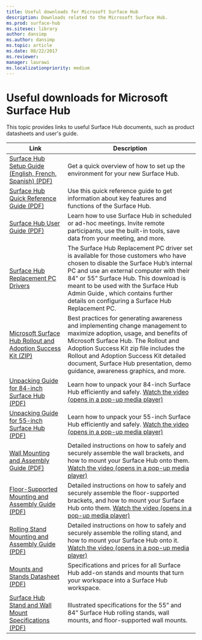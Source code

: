 ```yaml
---
title: Useful downloads for Microsoft Surface Hub
description: Downloads related to the Microsoft Surface Hub.
ms.prod: surface-hub
ms.sitesec: library
author: dansimp
ms.author: dansimp
ms.topic: article
ms.date: 08/22/2017
ms.reviewer: 
manager: laurawi
ms.localizationpriority: medium
---
```


# Useful downloads for Microsoft Surface Hub

This topic provides links to useful Surface Hub documents, such as product datasheets and user's guide.

| Link | Description |
| --- | --- |
| [Surface Hub Setup Guide (English, French, Spanish) (PDF)](https://download.microsoft.com/download/0/1/6/016363A4-8602-4F01-8281-9BE5C814DC78/Setup-Guide_EN-FR-SP.pdf) | Get a quick overview of how to set up the environment for your new Surface Hub. |
| [Surface Hub Quick Reference Guide (PDF)](https://download.microsoft.com/download/9/E/E/9EE660F8-3FC6-4909-969E-89EA648F06DB/Surface%20Hub%20Quick%20Reference%20Guide_en-us.pdf)  | Use this quick reference guide to get information about key features and functions of the Surface Hub. |
| [Surface Hub User Guide (PDF)](https://download.microsoft.com/download/3/6/B/36B6331E-0C63-4E71-A05D-EE88D05081F8/surface-hub-user-guide-en-us.pdf) | Learn how to use Surface Hub in scheduled or ad-hoc meetings. Invite remote participants, use the built-in tools, save data from your meeting, and more. |
| [Surface Hub Replacement PC Drivers](https://www.microsoft.com/download/details.aspx?id=52210) | The Surface Hub Replacement PC driver set is available for those customers who have chosen to disable the Surface Hub’s internal PC and use an external computer with their 84” or 55” Surface Hub. This download is meant to be used with the Surface Hub Admin Guide , which contains further details on configuring a Surface Hub Replacement PC.  |
| [Microsoft Surface Hub Rollout and Adoption Success Kit (ZIP)](https://download.microsoft.com/download/F/A/3/FA3ADEA4-4966-456B-8BDE-0A594FD52C6C/Surface_Hub_Adoption_Kit_Final_0519.pdf) | Best practices for generating awareness and implementing change management to maximize adoption, usage, and benefits of Microsoft Surface Hub. The Rollout and Adoption Success Kit zip file includes the Rollout and Adoption Success Kit detailed document, Surface Hub presentation, demo guidance, awareness graphics, and more. |
| [Unpacking Guide for 84-inch Surface Hub (PDF)](https://download.microsoft.com/download/5/2/B/52B4007E-D8C8-4EED-ACA9-FEEF93F6055C/84_Unpacking_Guide_English_French-Spanish.pdf) | Learn how to unpack your 84-inch Surface Hub efficiently and safely. [Watch the video (opens in a pop-up media player)](http://compass.xbox.com/assets/75/2b/752b73dc-6e9d-4692-8ba1-0f9fc03bff6b.mov?n=04.07.16_installation_video_03_unpacking_84.mov) |
| [Unpacking Guide for 55-inch Surface Hub (PDF)](https://download.microsoft.com/download/2/E/7/2E7616A2-F936-4512-8052-1E2D92DFD070/55_Unpacking_Guide_English-French-Spanish.PDF) | Learn how to unpack your 55-inch Surface Hub efficiently and safely. [Watch the video (opens in a pop-up media player)](http://compass.xbox.com/assets/a9/d6/a9d6b4d7-d33f-4e8b-be92-28f7fc2c06d7.mov?n=04.07.16_installation_video_02_unpacking_55.mov) |
| [Wall Mounting and Assembly Guide (PDF)](https://download.microsoft.com/download/7/0/2/702485E3-B55E-4DE8-B5DD-3B56F90DCF5D/SH-Guide_WACG_Wall_Mounts_EN-FR-ES-NL-DE-IT-PT-AR-DA-FI-NO-SV.pdf) | Detailed instructions on how to safely and securely assemble the wall brackets, and how to mount your Surface Hub onto them. [Watch the video (opens in a pop-up media player)](http://compass.xbox.com/assets/bf/4d/bf4d6f06-370c-45ee-88e6-c409873914e8.mov?n=04.07.16_installation_video_05_wall_mount.mov) |
| [Floor-Supported Mounting and Assembly Guide (PDF)](https://download.microsoft.com/download/7/0/2/702485E3-B55E-4DE8-B5DD-3B56F90DCF5D/SH-Guide_WACG_Floor_Support_Mount_EN-FR-ES-NL-DE-IT-AR-DA-FI-NO-SV.pdf) | Detailed instructions on how to safely and securely assemble the floor-supported brackets, and how to mount your Surface Hub onto them. [Watch the video (opens in a pop-up media player)](http://compass.xbox.com/assets/ed/de/edde468a-e1d4-4ce8-8b61-c4527dd25c81.mov?n=04.07.16_installation_video_06_floor_support_mount.mov) |
| [Rolling Stand Mounting and Assembly Guide (PDF)](https://download.microsoft.com/download/7/0/2/702485E3-B55E-4DE8-B5DD-3B56F90DCF5D/SH-Guide_WACG_Rolling_Stands_EN-FR-ES-NL-DE-IT-AR-DA-FI-NO-SV.pdf) | Detailed instructions on how to safely and securely assemble the rolling stand, and how to mount your Surface Hub onto it. [Watch the video (opens in a pop-up media player)](http://compass.xbox.com/assets/1f/94/1f949613-3e4a-41e3-ad60-fe8aa7134115.mov?n=04.07.16_installation_video_04_rolling_stand_mount.mov) |
| [Mounts and Stands Datasheet (PDF)](https://download.microsoft.com/download/5/0/1/501F98D9-1BCC-4448-A1DB-47056CEE33B6/20160711_Surface_Hub_Mounts_and_Stands_Datasheet.pdf) | Specifications and prices for all Surface Hub add-on stands and mounts that turn your workspace into a Surface Hub workspace. |
| [Surface Hub Stand and Wall Mount Specifications (PDF)](https://download.microsoft.com/download/7/A/7/7A75BD0F-5A46-4BCE-B313-A80E47AEB581/20160720_Combined_Stand_Wall_Mount_Drawings.pdf) | Illustrated specifications for the 55” and 84” Surface Hub rolling stands, wall mounts, and floor-supported wall mounts. |




